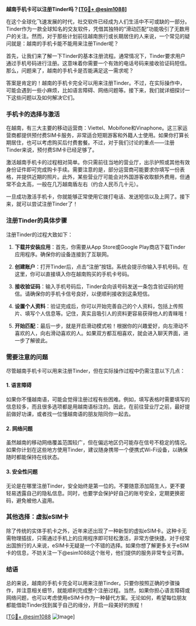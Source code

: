 **越南手机卡可以注册Tinder吗？[[TG💪+ @esim1088](https://t.me/s/esim1088)]**

在这个全球化飞速发展的时代，社交软件已经成为人们生活中不可或缺的一部分。Tinder作为一款全球知名的交友软件，凭借其独特的“滑动匹配”功能吸引了无数用户的关注。然而，对于那些计划前往越南旅行或长期居住的人来说，一个常见的疑问就是：越南的手机卡能不能用来注册Tinder呢？

首先，让我们来了解一下Tinder的基本注册流程。通常情况下，Tinder要求用户通过手机号码进行注册。这意味着你需要一个有效的电话号码来接收验证码短信。那么，问题来了，越南的手机卡是否能满足这一需求呢？

答案是肯定的！越南的手机卡完全可以用来注册Tinder。不过，在实际操作中，可能会遇到一些小麻烦，比如语言障碍、网络问题等。接下来，我们就详细探讨一下这些问题以及如何解决它们。

### 手机卡的选择与激活

在越南，有三大主要的移动运营商：Viettel、Mobifone和Vinaphone。这三家运营商都提供预付费SIM卡服务，非常适合短期游客和外籍人士使用。如果你打算长期居住，也可以考虑购买后付费套餐。不过，对于我们讨论的重点——注册Tinder来说，预付费SIM卡已经足够了。

激活越南手机卡的过程相对简单。你只需前往当地的营业厅，出示护照或其他有效身份证件即可完成购卡手续。需要注意的是，部分运营商可能要求你填写一份表格，并提供近期的照片。此外，某些营业厅可能会对外国游客收取额外费用，但通常不会太高，一般在几万越南盾左右（约合人民币几十元）。

一旦成功激活手机卡，你就能够正常使用它拨打电话、发送短信以及上网了。接下来，就可以尝试注册Tinder了！

### 注册Tinder的具体步骤

注册Tinder的过程大致如下：

1. **下载并安装应用**：首先，你需要从App Store或Google Play商店下载Tinder应用程序。确保你的设备连接到了互联网。
   
2. **创建账户**：打开Tinder后，点击“注册”按钮。系统会提示你输入手机号码。在这里，你可以直接填入你在越南购买的手机卡号码。

3. **接收验证码**：输入手机号码后，Tinder会向该号码发送一条包含验证码的短信。请确保你的手机卡信号良好，以便顺利接收到这条短信。

4. **设置个人资料**：验证完成后，你可以开始完善自己的个人资料，包括上传照片、填写个人信息等。记住，真实且吸引人的资料更容易获得他人的青睐哦！

5. **开始匹配**：最后一步，就是开启滑动模式啦！根据你的兴趣爱好，向左滑动不喜欢的人，向右滑动喜欢的人。如果双方都互相喜欢，就会进入聊天界面，进一步了解彼此。

### 需要注意的问题

尽管越南手机卡可以用来注册Tinder，但在实际操作过程中仍需注意以下几点：

#### 1. 语言障碍
如果你不懂越南语，可能会觉得注册过程有些困难。例如，填写表格时需要填写的信息较多，而且很多选项都是用越南语标注的。因此，在前往营业厅之前，最好提前做好功课，或者找一位懂越南语的朋友陪同你一起去。

#### 2. 网络问题
虽然越南的移动网络覆盖范围较广，但在偏远地区仍可能存在信号不稳定的情况。如果你计划在这些地方使用Tinder，建议随身携带一个便携式Wi-Fi设备，以确保随时都能保持在线状态。

#### 3. 安全性问题
无论是在哪里注册Tinder，安全始终是第一位的。不要随意添加陌生人，更不要轻易透露自己的隐私信息。同时，也要学会保护好自己的账号安全，定期更换密码，避免被他人盗用。

### 其他选择：虚拟eSIM卡

除了传统的实体手机卡之外，近年来还出现了一种新型的虚拟eSIM卡。这种卡无需物理插拔，只需通过手机上的应用程序即可轻松激活，非常方便快捷。对于经常出国旅行的人来说，eSIM卡无疑是一个不错的选择。如果你想了解更多关于eSIM卡的信息，不妨关注一下@esim1088这个账号，他们提供的服务非常专业可靠。

### 结语

总的来说，越南的手机卡完全可以用来注册Tinder。只要你按照正确的步骤操作，并注意相关细节，就能顺利完成整个注册过程。当然，如果你担心语言障碍或网络问题，也可以考虑使用eSIM卡作为一种替代方案。无论如何，希望每位朋友都能借助Tinder找到属于自己的缘分，开启一段美好的旅程！

[[TG💪+ @esim1088](https://t.me/s/esim1088) ![Image](https://i.postimg.cc/4NQfJmqS/Snipaste-2025-05-13-00-14-12.png)]